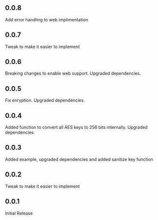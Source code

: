## 0.0.8

Add error handling to web implimentation

## 0.0.7

Tweak to make it easier to implement

## 0.0.6

Breaking changes to enable web support. Upgraded dependencies.

## 0.0.5

Fix enryption. Upgraded dependencies.

## 0.0.4

Added function to convert all AES keys to 256 bits internally. Upgraded dependencies.

## 0.0.3

Added example, upgraded dependencies and added sanitize key function

## 0.0.2

Tweak to make it easier to implement

## 0.0.1

Initial Release
